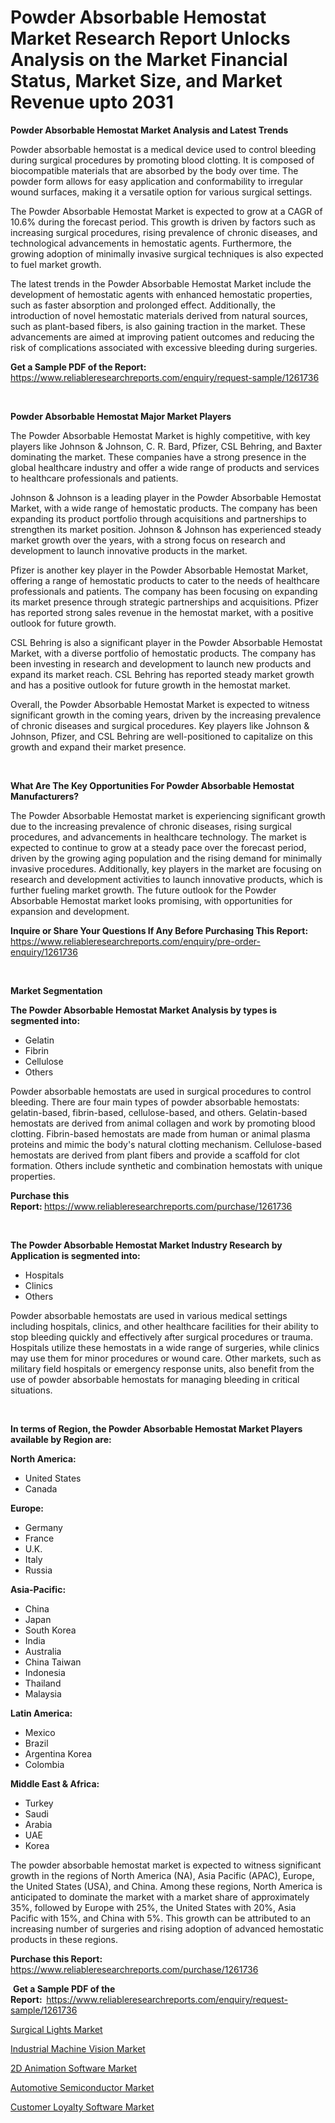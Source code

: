 <p><h1>Powder Absorbable Hemostat Market Research Report Unlocks Analysis on the Market Financial Status, Market Size, and Market Revenue upto 2031</h1></p><p><strong>Powder Absorbable Hemostat Market Analysis and Latest Trends</strong></p>
<p><p>Powder absorbable hemostat is a medical device used to control bleeding during surgical procedures by promoting blood clotting. It is composed of biocompatible materials that are absorbed by the body over time. The powder form allows for easy application and conformability to irregular wound surfaces, making it a versatile option for various surgical settings.</p><p>The Powder Absorbable Hemostat Market is expected to grow at a CAGR of 10.6% during the forecast period. This growth is driven by factors such as increasing surgical procedures, rising prevalence of chronic diseases, and technological advancements in hemostatic agents. Furthermore, the growing adoption of minimally invasive surgical techniques is also expected to fuel market growth.</p><p>The latest trends in the Powder Absorbable Hemostat Market include the development of hemostatic agents with enhanced hemostatic properties, such as faster absorption and prolonged effect. Additionally, the introduction of novel hemostatic materials derived from natural sources, such as plant-based fibers, is also gaining traction in the market. These advancements are aimed at improving patient outcomes and reducing the risk of complications associated with excessive bleeding during surgeries.</p></p>
<p><strong>Get a Sample PDF of the Report:&nbsp;</strong> <a href="https://www.reliableresearchreports.com/enquiry/request-sample/1261736">https://www.reliableresearchreports.com/enquiry/request-sample/1261736</a></p>
<p>&nbsp;</p>
<p><strong>Powder Absorbable Hemostat Major Market Players</strong></p>
<p><p>The Powder Absorbable Hemostat Market is highly competitive, with key players like Johnson & Johnson, C. R. Bard, Pfizer, CSL Behring, and Baxter dominating the market. These companies have a strong presence in the global healthcare industry and offer a wide range of products and services to healthcare professionals and patients.</p><p>Johnson & Johnson is a leading player in the Powder Absorbable Hemostat Market, with a wide range of hemostatic products. The company has been expanding its product portfolio through acquisitions and partnerships to strengthen its market position. Johnson & Johnson has experienced steady market growth over the years, with a strong focus on research and development to launch innovative products in the market.</p><p>Pfizer is another key player in the Powder Absorbable Hemostat Market, offering a range of hemostatic products to cater to the needs of healthcare professionals and patients. The company has been focusing on expanding its market presence through strategic partnerships and acquisitions. Pfizer has reported strong sales revenue in the hemostat market, with a positive outlook for future growth.</p><p>CSL Behring is also a significant player in the Powder Absorbable Hemostat Market, with a diverse portfolio of hemostatic products. The company has been investing in research and development to launch new products and expand its market reach. CSL Behring has reported steady market growth and has a positive outlook for future growth in the hemostat market.</p><p>Overall, the Powder Absorbable Hemostat Market is expected to witness significant growth in the coming years, driven by the increasing prevalence of chronic diseases and surgical procedures. Key players like Johnson & Johnson, Pfizer, and CSL Behring are well-positioned to capitalize on this growth and expand their market presence.</p></p>
<p>&nbsp;</p>
<p><strong>What Are The Key Opportunities For Powder Absorbable Hemostat Manufacturers?</strong></p>
<p><p>The Powder Absorbable Hemostat market is experiencing significant growth due to the increasing prevalence of chronic diseases, rising surgical procedures, and advancements in healthcare technology. The market is expected to continue to grow at a steady pace over the forecast period, driven by the growing aging population and the rising demand for minimally invasive procedures. Additionally, key players in the market are focusing on research and development activities to launch innovative products, which is further fueling market growth. The future outlook for the Powder Absorbable Hemostat market looks promising, with opportunities for expansion and development.</p></p>
<p><strong>Inquire or Share Your Questions If Any Before Purchasing This Report:</strong> <a href="https://www.reliableresearchreports.com/enquiry/pre-order-enquiry/1261736">https://www.reliableresearchreports.com/enquiry/pre-order-enquiry/1261736</a></p>
<p>&nbsp;</p>
<p><strong>Market Segmentation</strong></p>
<p><strong>The Powder Absorbable Hemostat Market Analysis by types is segmented into:</strong></p>
<p><ul><li>Gelatin</li><li>Fibrin</li><li>Cellulose</li><li>Others</li></ul></p>
<p><p>Powder absorbable hemostats are used in surgical procedures to control bleeding. There are four main types of powder absorbable hemostats: gelatin-based, fibrin-based, cellulose-based, and others. Gelatin-based hemostats are derived from animal collagen and work by promoting blood clotting. Fibrin-based hemostats are made from human or animal plasma proteins and mimic the body's natural clotting mechanism. Cellulose-based hemostats are derived from plant fibers and provide a scaffold for clot formation. Others include synthetic and combination hemostats with unique properties.</p></p>
<p><strong>Purchase this Report:&nbsp;</strong><a href="https://www.reliableresearchreports.com/purchase/1261736">https://www.reliableresearchreports.com/purchase/1261736</a></p>
<p>&nbsp;</p>
<p><strong>The Powder Absorbable Hemostat Market Industry Research by Application is segmented into:</strong></p>
<p><ul><li>Hospitals</li><li>Clinics</li><li>Others</li></ul></p>
<p><p>Powder absorbable hemostats are used in various medical settings including hospitals, clinics, and other healthcare facilities for their ability to stop bleeding quickly and effectively after surgical procedures or trauma. Hospitals utilize these hemostats in a wide range of surgeries, while clinics may use them for minor procedures or wound care. Other markets, such as military field hospitals or emergency response units, also benefit from the use of powder absorbable hemostats for managing bleeding in critical situations.</p></p>
<p>&nbsp;</p>
<p><strong>In terms of Region, the Powder Absorbable Hemostat Market Players available by Region are:</strong></p>
<p>
    <p> <strong> North America: </strong>
        <ul>
            <li>United States</li>
            <li>Canada</li>
        </ul>
        </p> 
    <p> <strong> Europe: </strong>
        <ul>
            <li>Germany</li>
            <li>France</li>
            <li>U.K.</li>
            <li>Italy</li>
            <li>Russia</li>
        </ul>
        </p> 
    <p> <strong> Asia-Pacific: </strong>
        <ul>
            <li>China</li>
            <li>Japan</li>
            <li>South Korea</li>
            <li>India</li>
            <li>Australia</li>
            <li>China Taiwan</li>
            <li>Indonesia</li>
            <li>Thailand</li>
            <li>Malaysia</li>
        </ul>
        </p> 
    <p> <strong> Latin America: </strong>
        <ul>
            <li>Mexico</li>
            <li>Brazil</li>
            <li>Argentina Korea</li>
            <li>Colombia</li>
        </ul>
        </p> 
    <p> <strong> Middle East & Africa: </strong>
        <ul>
            <li>Turkey</li>
            <li>Saudi</li>
            <li>Arabia</li>
            <li>UAE</li>
            <li>Korea</li>
        </ul>
    </p>
    </p>
<p><p>The powder absorbable hemostat market is expected to witness significant growth in the regions of North America (NA), Asia Pacific (APAC), Europe, the United States (USA), and China. Among these regions, North America is anticipated to dominate the market with a market share of approximately 35%, followed by Europe with 25%, the United States with 20%, Asia Pacific with 15%, and China with 5%. This growth can be attributed to an increasing number of surgeries and rising adoption of advanced hemostatic products in these regions.</p></p>
<p><strong>Purchase this Report: </strong><a href="https://www.reliableresearchreports.com/purchase/1261736">https://www.reliableresearchreports.com/purchase/1261736</a></p>
<p>&nbsp;<strong>Get a Sample PDF of the Report:&nbsp;&nbsp;</strong><a href="https://www.reliableresearchreports.com/enquiry/request-sample/1261736">https://www.reliableresearchreports.com/enquiry/request-sample/1261736</a></p>
<p><strong></strong></p>
<p><p><a href="https://medium.com/@joannebell6556/decoding-surgical-lights-market-metrics-market-share-trends-and-growth-patterns-91904beb9d7c">Surgical Lights Market</a></p><p><a href="https://medium.com/p/a372cad8b0c2/edit">Industrial Machine Vision Market</a></p><p><a href="https://medium.com/@joannebell6556/2d-animation-software-market-exploring-market-share-market-trends-and-future-growth-8d1c7b95a780">2D Animation Software Market</a></p><p><a href="https://medium.com/@bobbyrobinson56/automotive-semiconductor-market-insights-into-market-cagr-market-trends-and-growth-strategies-c72e459eca87">Automotive Semiconductor Market</a></p><p><a href="https://medium.com/@santosdicki2023/decoding-customer-loyalty-software-market-metrics-market-share-trends-and-growth-patterns-afa0b4e3f3c0">Customer Loyalty Software Market</a></p></p>